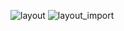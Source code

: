 ![layout](https://user-images.githubusercontent.com/26680031/79889145-ff225680-83d3-11ea-88d0-4bf3cff7b6b3.PNG)
![layout_import](https://user-images.githubusercontent.com/26680031/79889190-0cd7dc00-83d4-11ea-9bc0-76ed775aadb6.PNG)
